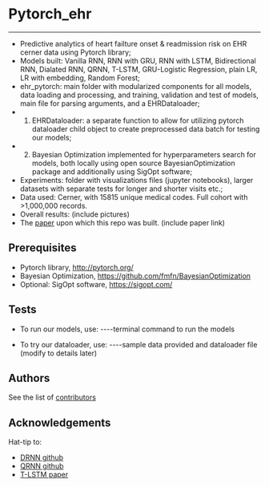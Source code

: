 # Pytorch_ehr
***************** 
* Predictive analytics of heart failture onset & readmission risk on EHR cerner data using Pytorch library;
* Models built: Vanilla RNN, RNN with GRU, RNN with LSTM, Bidirectional RNN, Dialated RNN, QRNN, T-LSTM, GRU-Logistic Regression, plain LR, LR with embedding, Random Forest;
* ehr_pytorch: main folder with modularized components for all models, data loading and processing, and training, validation and test of models, main file for parsing arguments, and a EHRDataloader;
* 1. EHRDataloader: a separate function to allow for utilizing pytorch dataloader child object to create preprocessed data batch for testing our models;
* 2. Bayesian Optimization implemented for hyperparameters search for models, both locally using open source BayesianOptimization package and additionally using SigOpt software; 
* Experiments: folder with visualizations files (jupyter notebooks), larger datasets with separate tests for longer and shorter visits etc.;
* Data used: Cerner, with 15815 unique medical codes. Full cohort with >1,000,000 records.
* Overall results: (include pictures)
* The [paper]() upon which this repo was built. (include paper link)

## Prerequisites

* Pytorch library, <http://pytorch.org/> 
* Bayesian Optimization, <https://github.com/fmfn/BayesianOptimization>
* Optional: SigOpt software, <https://sigopt.com/> 


## Tests

* To run our models, use:
----terminal command to run the models

* To try our dataloader, use:
----sample data provided and dataloader file
(modify to details later)


## Authors

See the list of [contributors]( https://github.com/ZhiGroup/pytorch_ehr/graphs/contributors)


## Acknowledgements
Hat-tip to:
* [DRNN github](https://github.com/zalandoresearch/pt-dilate-rnn)
* [QRNN github](https://github.com/salesforce/pytorch-qrnn)
* [T-LSTM paper](http://biometrics.cse.msu.edu/Publications/MachineLearning/Baytasetal_PatientSubtypingViaTimeAwareLSTMNetworks.pdf)



